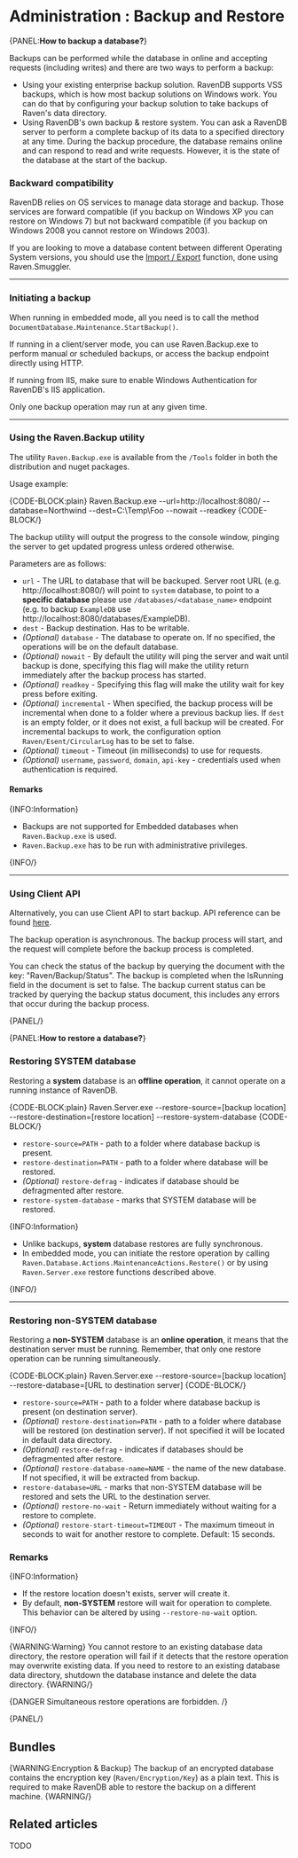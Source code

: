 # Administration : Backup and Restore

{PANEL:**How to backup a database?**}

Backups can be performed while the database in online and accepting requests (including writes) and there are two ways to perform a backup:

* Using your existing enterprise backup solution. RavenDB supports VSS backups, which is how most backup solutions on Windows work. You can do that by configuring your backup solution to take backups of Raven's data directory. 
* Using RavenDB's own backup & restore system. You can ask a RavenDB server to perform a complete backup of its data to a specified directory at any time. During the backup procedure, the database remains online and can respond to read and write requests. However, it is the state of the database at the start of the backup.

### Backward compatibility

RavenDB relies on OS services to manage data storage and backup. Those services are forward compatible (if you backup on Windows XP you can restore on Windows 7) but not  backward compatible (if you backup on Windows 2008 you cannot restore on Windows 2003).

If you are looking to move a database content between different Operating System versions, you should use the [Import / Export](../../server/administration/exporting-and-importing-data) function, done using Raven.Smuggler.

<hr />

### Initiating a backup

When running in embedded mode, all you need is to call the method `DocumentDatabase.Maintenance.StartBackup()`.

If running in a client/server mode, you can use Raven.Backup.exe to perform manual or scheduled backups, or access the backup endpoint directly using HTTP.

If running from IIS, make sure to enable Windows Authentication for RavenDB's IIS application.

Only one backup operation may run at any given time.

<hr />

### Using the Raven.Backup utility

The utility `Raven.Backup.exe` is available from the `/Tools` folder in both the distribution and nuget packages.

Usage example:

{CODE-BLOCK:plain}
    Raven.Backup.exe --url=http://localhost:8080/ --database=Northwind --dest=C:\Temp\Foo --nowait --readkey
{CODE-BLOCK/}

The backup utility will output the progress to the console window, pinging the server to get updated progress unless ordered otherwise.

Parameters are as follows:

* `url` - The URL to database that will be backuped. Server root URL (e.g. http://localhost:8080/) will point to `system` database, to point to a **specific database** please use `/databases/<database_name>` endpoint (e.g. to backup `ExampleDB` use http://localhost:8080/databases/ExampleDB).     
* `dest` - Backup destination. Has to be writable.
* _(Optional)_ `database` - The database to operate on. If no specified, the operations will be on the default database.
* _(Optional)_ `nowait` - By default the utility will ping the server and wait until backup is done, specifying this flag will make the utility return immediately after the backup process has started.
* _(Optional)_ `readkey` - Specifying this flag will make the utility wait for key press before exiting.
* _(Optional)_ `incremental` - When specified, the backup process will be incremental when done to a folder where a previous backup lies. If `dest` is an empty folder, or it does not exist, a full backup will be created. For incremental backups to work, the configuration option `Raven/Esent/CircularLog` has to be set to false.
* _(Optional)_ `timeout` - Timeout (in milliseconds) to use for requests.
* _(Optional)_ `username`, `password`, `domain`, `api-key` - credentials used when authentication is required.

#### Remarks

{INFO:Information}

- Backups are not supported for Embedded databases when `Raven.Backup.exe` is used.
- `Raven.Backup.exe` has to be run with administrative privileges.

{INFO/}

<hr />

### Using Client API

Alternatively, you can use Client API to start backup. API reference can be found [here](../../client-api/commands/how-to/start-backup-restore-operations).

The backup operation is asynchronous. The backup process will start, and the request will complete before the backup process is completed.

You can check the status of the backup by querying the document with the key: "Raven/Backup/Status". The backup is completed when the IsRunning field in the document is set to false. The backup current status can be tracked by querying the backup status document, this includes any errors that occur during the backup process.

{PANEL/}

{PANEL:**How to restore a database?**}

### Restoring SYSTEM database

Restoring a **system** database is an **offline operation**, it cannot operate on a running instance of RavenDB.

{CODE-BLOCK:plain}
    Raven.Server.exe --restore-source=[backup location] --restore-destination=[restore location] --restore-system-database
{CODE-BLOCK/}

- `restore-source=PATH` - path to a folder where database backup is present.
- `restore-destination=PATH` - path to a folder where database will be restored.
- _(Optional)_ `restore-defrag` - indicates if database should be defragmented after restore.
- `restore-system-database` - marks that SYSTEM database will be restored.
 
{INFO:Information}

- Unlike backups, **system** database restores are fully synchronous.
- In embedded mode, you can initiate the restore operation by calling `Raven.Database.Actions.MaintenanceActions.Restore()` or by using `Raven.Server.exe` restore functions described above.

{INFO/}

<hr />

### Restoring non-SYSTEM database

Restoring a **non-SYSTEM** database is an **online operation**, it means that the destination server must be running. Remember, that only one restore operation can be running simultaneously.

{CODE-BLOCK:plain}
    Raven.Server.exe --restore-source=[backup location] --restore-database=[URL to destination server]
{CODE-BLOCK/}

- `restore-source=PATH` - path to a folder where database backup is present (on destination server).
- _(Optional)_ `restore-destination=PATH` - path to a folder where database will be restored (on destination server). If not specified it will be located in default data directory.
- _(Optional)_ `restore-defrag` - indicates if databases should be defragmented after restore.
- _(Optional)_ `restore-database-name=NAME` - the name of the new database. If not specified, it will be extracted from backup.
- `restore-database=URL` - marks that non-SYSTEM database will be restored and sets the URL to the destination server.
- _(Optional)_ `restore-no-wait` - Return immediately without waiting for a restore to complete.
- _(Optional)_ `restore-start-timeout=TIMEOUT` - The maximum timeout in seconds to wait for another restore to complete. Default: 15 seconds.

### Remarks

{INFO:Information}

- If the restore location doesn't exists, server will create it.
- By default, **non-SYSTEM** restore will wait for operation to complete. This behavior can be altered by using `--restore-no-wait` option.

{INFO/}

{WARNING:Warning}
You cannot restore to an existing database data directory, the restore operation will fail if it detects that the restore operation may overwrite existing data. If you need to restore to an existing database data directory, shutdown the database instance and delete the data directory.
{WARNING/}

{DANGER Simultaneous restore operations are forbidden. /}

{PANEL/}

## Bundles

{WARNING:Encryption & Backup} 
The backup of an encrypted database contains the encryption key (`Raven/Encryption/Key`) as a plain text. This is required to make RavenDB able to restore the backup on a different machine.
{WARNING/}

## Related articles

TODO